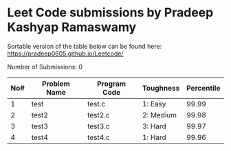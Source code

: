 <h1> Leet Code submissions by Pradeep Kashyap Ramaswamy </h1>

Sortable version of the table below can be found here: <a href="https://pradeep0605.github.io/Leetcode/"> https://pradeep0605.github.io/Leetcode/ </a>

Number of Submissions: 0


<table id="myTable" class="tablesorter" style="width:100%">
<thead> 
	<tr> 
		<th> No# </th>
		<th> Problem Name </th>
		<th> Program Code</th>
		<th> Toughness </th>
		<th> Percentile </th>
	</tr>
</thead>
<tbody> 
	<tr>
		<td> 1 </td>
		<td> test </td>
		<td> test.c </td>
		<td> 1: Easy </td>
		<td> 99.99 </td>
	<tr>
		<td> 2 </td>
		<td> test2 </td>
		<td> test2.c </td>
		<td> 2: Medium </td>
		<td> 99.98 </td>
	</tr>
	<tr>
		<td> 3 </td>
		<td> test3 </td>
		<td> test3.c </td>
		<td> 3: Hard </td>
		<td> 99.97 </td>
	</tr>
	<tr>
		<td> 4 </td>
		<td> test4 </td>
		<td> test4.c </td>
		<td> 1: Hard </td>
		<td> 99.96 </td>
	</tr>	
</tbody> 
</table>
